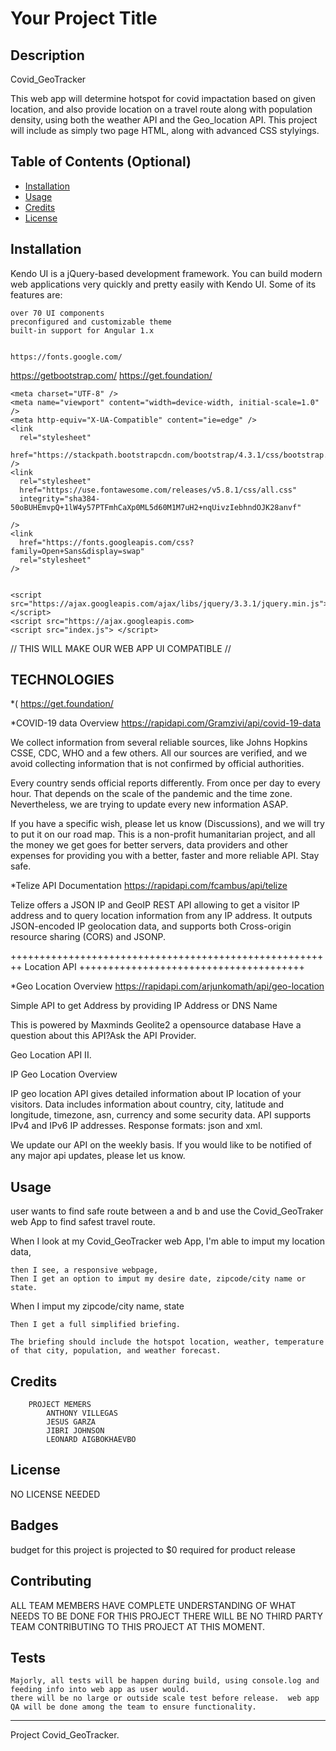 
 
 
 # Your Project Title

## Description 

Covid_GeoTracker 

This web app will determine hotspot for covid impactation based on given location, and also provide location on a travel route along with population density, using both the weather API and the Geo_location API. This project will include as simply two page HTML, along with advanced CSS stylyings.


## Table of Contents (Optional)

* [Installation](#installation)
* [Usage](#usage)
* [Credits](#credits)
* [License](#license)


## Installation

Kendo UI is a jQuery-based development framework.
You can build modern web applications very quickly and pretty easily with Kendo UI.
Some of its features are:

    over 70 UI components
    preconfigured and customizable theme
    built-in support for Angular 1.x
    
    
    https://fonts.google.com/
https://getbootstrap.com/
https://get.foundation/

    <meta charset="UTF-8" />
    <meta name="viewport" content="width=device-width, initial-scale=1.0" />
    <meta http-equiv="X-UA-Compatible" content="ie=edge" />
    <link
      rel="stylesheet"
      href="https://stackpath.bootstrapcdn.com/bootstrap/4.3.1/css/bootstrap.min.css"
    />
    <link
      rel="stylesheet"
      href="https://use.fontawesome.com/releases/v5.8.1/css/all.css"
      integrity="sha384-50oBUHEmvpQ+1lW4y57PTFmhCaXp0ML5d60M1M7uH2+nqUivzIebhndOJK28anvf"

    />
    <link
      href="https://fonts.googleapis.com/css?family=Open+Sans&display=swap"
      rel="stylesheet"
    />


    <script src="https://ajax.googleapis.com/ajax/libs/jquery/3.3.1/jquery.min.js"></script>
    <script src="https://ajax.googleapis.com>
    <script src="index.js"> </script>
  </head>
    //  THIS WILL MAKE OUR WEB APP UI COMPATIBLE // 


## TECHNOLOGIES

*(   https://get.foundation/  


*COVID-19 data Overview
https://rapidapi.com/Gramzivi/api/covid-19-data




We collect information from several reliable sources, like Johns Hopkins CSSE, CDC, WHO and a few others. All our sources are verified, and we avoid collecting information that is not confirmed by official authorities.

Every country sends official reports differently. From once per day to every hour. That depends on the scale of the pandemic and the time zone. Nevertheless, we are trying to update every new information ASAP.

If you have a specific wish, please let us know (Discussions), and we will try to put it on our road map. This is a non-profit humanitarian project, and all the money we get goes for better servers, data providers and other expenses for providing you with a better, faster and more reliable API. Stay safe.


*Telize API Documentation
https://rapidapi.com/fcambus/api/telize

Telize offers a JSON IP and GeoIP REST API allowing to get a visitor IP address and to query location information from any IP address. It outputs JSON-encoded IP geolocation data, and supports both Cross-origin resource sharing (CORS) and JSONP.

++++++++++++++++++++++++++++++++++++++++++++++++++++++++   Location API  +++++++++++++++++++++++++++++++++++++++

*Geo Location Overview
https://rapidapi.com/arjunkomath/api/geo-location

Simple API to get Address by providing IP Address or DNS Name

This is powered by Maxminds Geolite2 a opensource database
Have a question about this API?Ask the API Provider.


Geo Location API II. 

IP Geo Location Overview

IP geo location API gives detailed information about IP location of your visitors. Data includes information about country, city, latitude and longitude, timezone, asn, currency and some security data.
API supports IPv4 and IPv6 IP addresses.
Response formats: json and xml.

We update our API on the weekly basis. If you would like to be notified of any major api updates, please let us know.


## Usage 

user wants to find safe route between a and b and use the Covid_GeoTraker web App to find safest travel route.

When I look at my Covid_GeoTracker web App, I'm able to imput my location data,

    then I see, a responsive webpage,
    Then I get an option to imput my desire date, zipcode/city name or state.

When I imput my zipcode/city name, state

    Then I get a full simplified briefing.

    The briefing should include the hotspot location, weather, temperature of that city, population, and weather forecast.


## Credits

        PROJECT MEMERS
            ANTHONY VILLEGAS
            JESUS GARZA
            JIBRI JOHNSON
            LEONARD AIGBOKHAEVBO


## License

NO LICENSE NEEDED 

## Badges

budget for this project is projected to $0 required for product release 

## Contributing

ALL TEAM MEMBERS HAVE COMPLETE UNDERSTANDING OF WHAT NEEDS TO BE DONE FOR THIS PROJECT 
THERE WILL BE NO THIRD PARTY TEAM CONTRIBUTING TO THIS PROJECT AT THIS MOMENT. 



## Tests

    Majorly, all tests will be happen during build, using console.log and feeding info into web app as user would.
    there will be no large or outside scale test before release.  web app QA will be done among the team to ensure functionality. 
    


---
Project Covid_GeoTracker. 


 









